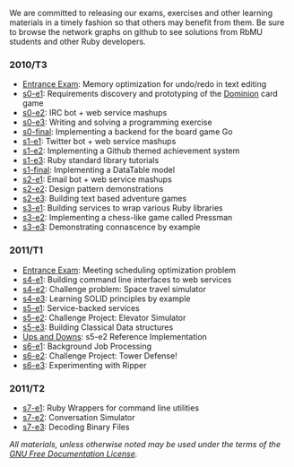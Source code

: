 We are committed to releasing our exams, exercises and other learning materials in a timely fashion so that others may benefit from them.  Be sure to browse the network graphs on github to see solutions from RbMU students and other Ruby developers.

### 2010/T3

* [Entrance Exam](https://github.com/rmu/rmu-entrance-exam-2010): Memory optimization for undo/redo in text editing
* [s0-e1](https://github.com/rmu/s0-e1): Requirements discovery and prototyping of the [Dominion](http://en.wikipedia.org/wiki/Dominion_%28card_game%29) card game
* [s0-e2](https://github.com/rmu/s0-e2): IRC bot + web service mashups
* [s0-e3](https://github.com/rmu/s0-e3): Writing and solving a programming exercise
* [s0-final](https://github.com/rmu/s0-final): Implementing a backend for the board game Go
* [s1-e1](https://github.com/rmu/s1-e1): Twitter bot + web service mashups
* [s1-e2](https://github.com/rmu/s1-e2): Implementing a Github themed achievement system
* [s1-e3](https://github.com/sandal/guides/wiki/_pages): Ruby standard library tutorials
* [s1-final](https://github.com/rmu/s1-final): Implementing a DataTable model
* [s2-e1](https://github.com/rmu/s2-e1): Email bot + web service mashups
* [s2-e2](https://github.com/rmu/s2-e2): Design pattern demonstrations
* [s2-e3](https://github.com/rmu/s2-e3): Building text based adventure games
* [s3-e1](https://github.com/rmu/s3-e1): Building services to wrap various Ruby libraries
* [s3-e2](https://github.com/rmu/s3-e2): Implementing a chess-like game called Pressman
* [s3-e3](https://github.com/rmu/s3-e3): Demonstrating connascence by example

### 2011/T1

* [Entrance Exam](https://github.com/rmu/rmu-entrance-exam-2011-t1): Meeting scheduling optimization problem
* [s4-e1](https://github.com/rmu/s4-e1): Building command line interfaces to web services
* [s4-e2](https://github.com/rmu/s4-e2): Challenge problem: Space travel simulator
* [s4-e3](https://github.com/rmu/s4-e3): Learning SOLID principles by example
* [s5-e1](https://github.com/rmu/s5-e1): Service-backed services
* [s5-e2](https://github.com/rmu/s5-e2): Challenge Project: Elevator Simulator
* [s5-e3](https://github.com/rmu/s5-e3): Building Classical Data structures
* [Ups and Downs](https://github.com/rmu/ups_and_downs): s5-e2 Reference Implementation
* [s6-e1](https://github.com/rmu/s6-e1): Background Job Processing
* [s6-e2](https://github.com/rmu/s6-e2): Challenge Project: Tower Defense!
* [s6-e3](https://github.com/rmu/s6-e3): Experimenting with Ripper

### 2011/T2

* [s7-e1](https://github.com/rmu/s7-e1): Ruby Wrappers for command line utilities
* [s7-e2](https://github.com/rmu/s7-e2): Conversation Simulator
* [s7-e3](https://github.com/rmu/s7-e3): Decoding Binary Files

_All materials, unless otherwise noted may be used under the terms of the [GNU Free Documentation License](http://www.gnu.org/licenses/fdl.html)._